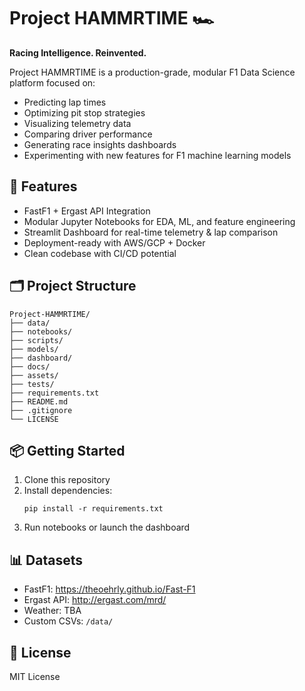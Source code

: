 # Project HAMMRTIME 🏎️
**Racing Intelligence. Reinvented.**

Project HAMMRTIME is a production-grade, modular F1 Data Science platform focused on:
- Predicting lap times
- Optimizing pit stop strategies
- Visualizing telemetry data
- Comparing driver performance
- Generating race insights dashboards
- Experimenting with new features for F1 machine learning models

## 🚀 Features
- FastF1 + Ergast API Integration
- Modular Jupyter Notebooks for EDA, ML, and feature engineering
- Streamlit Dashboard for real-time telemetry & lap comparison
- Deployment-ready with AWS/GCP + Docker
- Clean codebase with CI/CD potential

## 🗂️ Project Structure
```
Project-HAMMRTIME/
├── data/
├── notebooks/
├── scripts/
├── models/
├── dashboard/
├── docs/
├── assets/
├── tests/
├── requirements.txt
├── README.md
├── .gitignore
└── LICENSE
```

## 📦 Getting Started
1. Clone this repository
2. Install dependencies:
   ```
   pip install -r requirements.txt
   ```
3. Run notebooks or launch the dashboard

## 📊 Datasets
- FastF1: https://theoehrly.github.io/Fast-F1
- Ergast API: http://ergast.com/mrd/
- Weather: TBA
- Custom CSVs: `/data/`

## 📌 License
MIT License
